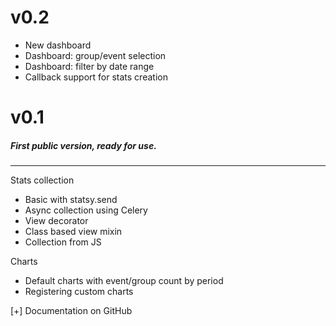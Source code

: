 
# v0.2

* New dashboard
* Dashboard: group/event selection
* Dashboard: filter by date range
* Callback support for stats creation


# v0.1

##### First public version, ready for use.

***

Stats collection

* Basic with statsy.send
* Async collection using Celery
* View decorator
* Class based view mixin
* Collection from JS

Charts

* Default charts with event/group count by period
* Registering custom charts



[+] Documentation on GitHub
